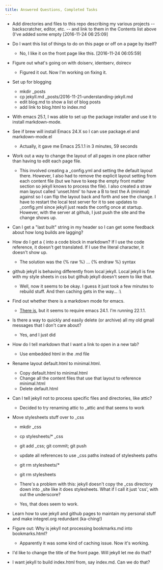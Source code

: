 ```yaml
---
title: Answered Questions, Completed Tasks
---
```


 * Add directories and files to this repo describing my various
   projects -- backscratcher, editor, etc. -- and link to them in the
   Contents list above (I've added some empty [2016-11-24 06:25:09]

 * Do I want this list of things to do on this page or off on a page
   by itself?
   * No, I like it on the front page like this. [2016-11-24 06:05:59]

 * Figure out what's going on with doiserv, identserv, doirecv
   * Figured it out. Now I'm working on fixing it.

 * Set up for blogging
   * mkdir _posts
   * cp jekyll.md _posts/2016-11-21-understanding-jekyll.md
   * edit blog.md to show a list of blog posts
   * add link to blog.html to index.md

 * With emacs 25.1, I was able to set up the package installer and use it
   to install markdown-mode.

 * See if brew will install Emacs 24.X so I can use package.el and
   markdown-mode.el
   * Actually, it gave me Emacs 25.1.1 in 3 minutes, 59 seconds

 * Work out a way to change the layout of all pages in one place
   rather than having to edit each page file.
   * This involved creating a _config.yml and setting the default
     layout there. However, I also had to remove the explicit layout
     setting from each content file (but we have to keep the empty
     front matter section so jekyll knows to process the file). I also
     created a straw man layout called 'unset.html' to have a B to
     test the A (minimal) against so I can flip the layout back and
     forth and see the change. I have to restart the local test server
     for it to see updates to _config.yml since jekyll just reads the
     config once at startup. However, with the server at github, I
     just push the site and the change shows up.

 * Can I get a "last built" string in my header so I can get some
   feedback about how long builds are lagging?

 * How do I get a &#123; into a code block in markdown? If I use the
   code reference, it doesn't get translated. If I use the literal
   character, it doesn't show up.
   * The solution was the {% raw %} ... {% endraw %} syntax

 * github jekyll is behaving differently from local jekyll. Local
   jekyll is fine with my style sheets in css but github jekyll
   doesn't seem to like that.
   * Well, now it seems to be okay. I guess it just took a few minutes
     to rebuild stuff. And then caching gets in the way... :\

 * Find out whether there is a markdown mode for emacs.
   * [There is](http://jblevins.org/projects/markdown-mode/), but it
     seems to require emacs 24.1. I'm running 22.1.1.

 * Is there a way to quickly and easily delete (or archive) all my old
   gmail messages that I don't care about?
   * Yes, and I just did

 * How do I tell markdown that I want a link to open in a new tab?
   * Use embedded html in the .md file

 * Rename layout default.html to minimal.html.
   * Copy default.html to minimal.html
   * Change all the content files that use that layout to reference minimal.html
   * Delete default.html

 * Can I tell jekyll not to process specific files and directories, like attic?
   * Decided to try renaming attic to _attic and that seems to work

 * Move stylesheets stuff over to _css
   * mkdir _css
   * cp stylesheets/* _css
   * git add _css; git commit; git push
   * update all references to use _css paths instead of stylesheets paths
   * git rm stylesheets/*
   * git rm stylesheets

   * There's a problem with this: jekyll doesn't copy the _css
     directory down into _site like it does stylesheets. What if I
     call it just 'css', with out the underscore?

   * Yes, that does seem to work.

 * Learn how to use jekyll and github pages to maintain my personal
   stuff and make integrel.org redundant (ka-ching!)

 * Figure out: Why is jekyll not processing bookmarks.md into bookmarks.html?
   * Apparently it was some kind of caching issue. Now it's working.

  * I'd like to change the title of the front page. Will jekyll let me do that?

  * I want jekyll to build index.html from, say index.md. Can we do that?

